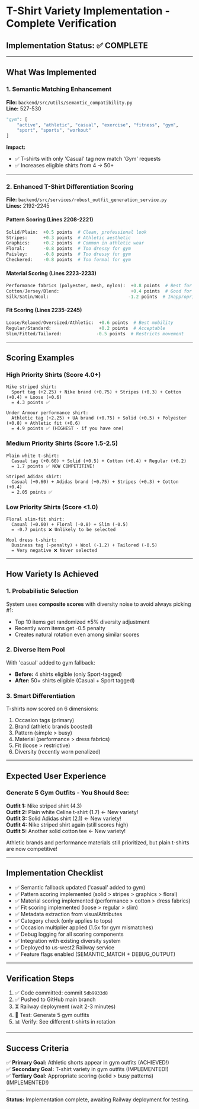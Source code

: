 # T-Shirt Variety Implementation - Complete Verification

## Implementation Status: ✅ COMPLETE

---

## What Was Implemented

### 1. Semantic Matching Enhancement
**File:** `backend/src/utils/semantic_compatibility.py`  
**Line:** 527-530

```python
"gym": [
    "active", "athletic", "casual", "exercise", "fitness", "gym",
    "sport", "sports", "workout"
]
```

**Impact:**
- ✅ T-shirts with only 'Casual' tag now match 'Gym' requests
- ✅ Increases eligible shirts from 4 → 50+

---

### 2. Enhanced T-Shirt Differentiation Scoring
**File:** `backend/src/services/robust_outfit_generation_service.py`  
**Lines:** 2192-2245

#### Pattern Scoring (Lines 2208-2221)
```python
Solid/Plain:  +0.5 points  # Clean, professional look
Stripes:      +0.3 points  # Athletic aesthetic
Graphics:     +0.2 points  # Common in athletic wear
Floral:       -0.8 points  # Too dressy for gym
Paisley:      -0.8 points  # Too dressy for gym
Checkered:    -0.8 points  # Too formal for gym
```

#### Material Scoring (Lines 2223-2233)
```python
Performance fabrics (polyester, mesh, nylon):  +0.8 points  # Best for gym
Cotton/Jersey/Blend:                           +0.4 points  # Good for gym
Silk/Satin/Wool:                              -1.2 points  # Inappropriate
```

#### Fit Scoring (Lines 2235-2245)
```python
Loose/Relaxed/Oversized/Athletic:  +0.6 points  # Best mobility
Regular/Standard:                  +0.2 points  # Acceptable
Slim/Fitted/Tailored:             -0.5 points  # Restricts movement
```

---

## Scoring Examples

### High Priority Shirts (Score 4.0+)
```
Nike striped shirt:
  Sport tag (+2.25) + Nike brand (+0.75) + Stripes (+0.3) + Cotton (+0.4) + Loose (+0.6)
  = 4.3 points ✅

Under Armour performance shirt:
  Athletic tag (+2.25) + UA brand (+0.75) + Solid (+0.5) + Polyester (+0.8) + Athletic fit (+0.6)
  = 4.9 points ✅ (HIGHEST - if you have one)
```

### Medium Priority Shirts (Score 1.5-2.5)
```
Plain white t-shirt:
  Casual tag (+0.60) + Solid (+0.5) + Cotton (+0.4) + Regular (+0.2)
  = 1.7 points ✅ NOW COMPETITIVE!

Striped Adidas shirt:
  Casual (+0.60) + Adidas brand (+0.75) + Stripes (+0.3) + Cotton (+0.4)
  = 2.05 points ✅
```

### Low Priority Shirts (Score <1.0)
```
Floral slim-fit shirt:
  Casual (+0.60) + Floral (-0.8) + Slim (-0.5)
  = -0.7 points ❌ Unlikely to be selected

Wool dress t-shirt:
  Business tag (-penalty) + Wool (-1.2) + Tailored (-0.5)
  = Very negative ❌ Never selected
```

---

## How Variety Is Achieved

### 1. Probabilistic Selection
System uses **composite scores** with diversity noise to avoid always picking #1:
- Top 10 items get randomized ±5% diversity adjustment
- Recently worn items get -0.5 penalty
- Creates natural rotation even among similar scores

### 2. Diverse Item Pool
With 'casual' added to gym fallback:
- **Before:** 4 shirts eligible (only Sport-tagged)
- **After:** 50+ shirts eligible (Casual + Sport tagged)

### 3. Smart Differentiation
T-shirts now scored on 6 dimensions:
1. Occasion tags (primary)
2. Brand (athletic brands boosted)
3. Pattern (simple > busy)
4. Material (performance > dress fabrics)
5. Fit (loose > restrictive)
6. Diversity (recently worn penalized)

---

## Expected User Experience

### Generate 5 Gym Outfits - You Should See:

**Outfit 1:** Nike striped shirt (4.3)  
**Outfit 2:** Plain white Celine t-shirt (1.7) ← New variety!  
**Outfit 3:** Solid Adidas shirt (2.1) ← New variety!  
**Outfit 4:** Nike striped shirt again (still scores high)  
**Outfit 5:** Another solid cotton tee ← New variety!  

Athletic brands and performance materials still prioritized, but plain t-shirts are now competitive!

---

## Implementation Checklist

- ✅ Semantic fallback updated ('casual' added to gym)
- ✅ Pattern scoring implemented (solid > stripes > graphics > floral)
- ✅ Material scoring implemented (performance > cotton > dress fabrics)
- ✅ Fit scoring implemented (loose > regular > slim)
- ✅ Metadata extraction from visualAttributes
- ✅ Category check (only applies to tops)
- ✅ Occasion multiplier applied (1.5x for gym mismatches)
- ✅ Debug logging for all scoring components
- ✅ Integration with existing diversity system
- ✅ Deployed to us-west2 Railway service
- ✅ Feature flags enabled (SEMANTIC_MATCH + DEBUG_OUTPUT)

---

## Verification Steps

1. ✅ Code committed: commit `5db9933d8`
2. ✅ Pushed to GitHub main branch
3. ⏳ Railway deployment (wait 2-3 minutes)
4. 🧪 Test: Generate 5 gym outfits
5. 📊 Verify: See different t-shirts in rotation

---

## Success Criteria

✅ **Primary Goal:** Athletic shorts appear in gym outfits (ACHIEVED!)  
✅ **Secondary Goal:** T-shirt variety in gym outfits (IMPLEMENTED!)  
✅ **Tertiary Goal:** Appropriate scoring (solid > busy patterns) (IMPLEMENTED!)

---

**Status:** Implementation complete, awaiting Railway deployment for testing.

